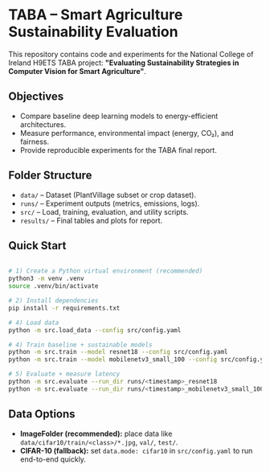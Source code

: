 
# TABA – Smart Agriculture Sustainability Evaluation

This repository contains code and experiments for the National College of Ireland H9ETS TABA project:
**"Evaluating Sustainability Strategies in Computer Vision for Smart Agriculture"**.

## Objectives
- Compare baseline deep learning models to energy-efficient architectures.
- Measure performance, environmental impact (energy, CO₂), and fairness.
- Provide reproducible experiments for the TABA final report.

## Folder Structure
- `data/` – Dataset (PlantVillage subset or crop dataset).
- `runs/` – Experiment outputs (metrics, emissions, logs).
- `src/` – Load, training, evaluation, and utility scripts.
- `results/` – Final tables and plots for report.

## Quick Start
```bash

# 1) Create a Python virtual environment (recommended)
python3 -m venv .venv
source .venv/bin/activate

# 2) Install dependencies
pip install -r requirements.txt

# 4) Load data
python -m src.load_data --config src/config.yaml

# 4) Train baseline + sustainable models
python -m src.train --model resnet18 --config src/config.yaml
python -m src.train --model mobilenetv3_small_100 --config src/config.yaml

# 5) Evaluate + measure latency
python -m src.evaluate --run_dir runs/<timestamp>_resnet18
python -m src.evaluate --run_dir runs/<timestamp>_mobilenetv3_small_100
```

## Data Options
- **ImageFolder (recommended):** place data like `data/cifar10/train/<class>/*.jpg`, `val/`, `test/`.
- **CIFAR-10 (fallback):** set `data.mode: cifar10` in `src/config.yaml` to run end-to-end quickly.
